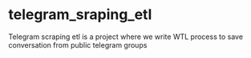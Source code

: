 # telegram_sraping_etl
Telegram scraping etl is a project where we write WTL process to save conversation from public telegram groups 
